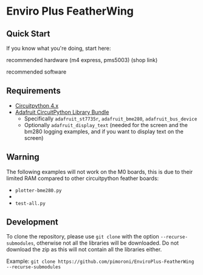 # Enviro Plus FeatherWing

## Quick Start
If you know what you're doing, start here:

recommended hardware (m4 express, pms5003) (shop link)

recommended software

## Requirements

* [Circuitpython 4.x](https://circuitpython.org/downloads)
* [Adafruit CircuitPython Library Bundle](https://circuitpython.org/libraries)
    * Specifically `adafruit_st7735r`, `adafruit_bme280`, `adafruit_bus_device`
    * Optionally `adafruit_display_text` (needed for the screen and the bm280 logging examples, and if you want to display text on the screen)

## Warning
The following examples will not work on the M0 boards, this is due to their limited RAM compared to other circuitpython feather boards:
* `plotter-bme280.py`
* 
* `test-all.py`

## Development
To clone the repository, please use `git clone` with the option `--recurse-submodules`, otherwise not all the libraries will be downloaded. Do not download the zip as this will not contain all the libraries either.

Example: `git clone https://github.com/pimoroni/EnviroPlus-FeatherWing --recurse-submodules`
